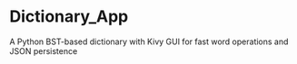 # Dictionary_App
A Python BST-based dictionary with Kivy GUI for fast word operations and JSON persistence
